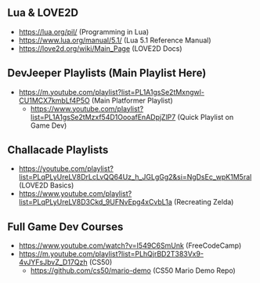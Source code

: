 ## Lua & LOVE2D
- https://lua.org/pil/ (Programming in Lua)
- https://www.lua.org/manual/5.1/ (Lua 5.1 Reference Manual)
- https://love2d.org/wiki/Main_Page (LOVE2D Docs)

## DevJeeper Playlists (**Main Playlist Here**)
- https://m.youtube.com/playlist?list=PL1A1gsSe2tMxngwl-CU1MCX7kmbLf4P5O (Main Platformer Playlist)
  - https://www.youtube.com/playlist?list=PL1A1gsSe2tMzxf54D1OooafEnADpjZlP7 (Quick Playlist on Game Dev)

## Challacade Playlists
- https://youtube.com/playlist?list=PLqPLyUreLV8DrLcLvQQ64Uz_h_JGLgGg2&si=NgDsEc_wpK1M5ral (LOVE2D Basics) 
- https://www.youtube.com/playlist?list=PLqPLyUreLV8D3Ckd_9UFNvEpg4xCvbL1a (Recreating Zelda)

## Full Game Dev Courses
- https://www.youtube.com/watch?v=I549C6SmUnk (FreeCodeCamp) 
- https://m.youtube.com/playlist?list=PLhQjrBD2T383Vx9-4vJYFsJbvZ_D17Qzh (CS50) 
  - https://github.com/cs50/mario-demo (CS50 Mario Demo Repo)

